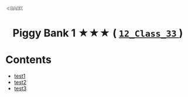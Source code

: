 <p align="left">
  <a href="../README.md">
    <img src="../../Z99-OTHERS/00-common/00-back.png" style="width:10%">
  </a>
</p>

<div align="center">
  <h1>
    Piggy Bank 1 ★★★ (
      <a href="https://drive.google.com/file/d/1rqOJVzUwJG1c7o_rR6NtV8zpFgc-O79q/view?usp=drive_link">
        <code>12_Class_33</code>
      </a>
    )
  </h1>
</div>

# Contents

-   [test1]()
-   [test2]()
-   [test3]()
